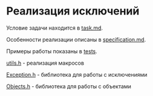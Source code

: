# Реализация исключений

Условие задачи находится в [task.md](text/task.md).

Особенности реализации описаны в [specification.md](text/specification.md).

Примеры работы показаны в [tests](tests).

[utils.h](utils.h) - реализация макросов

[Exception.h](Exceptions.h) - библиотека для работы с исключениями

[Objects.h](Objects.h) - библиотека для работы с объектами